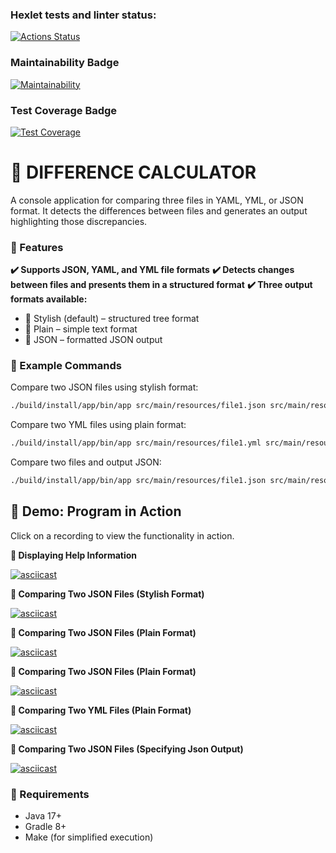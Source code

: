 ### Hexlet tests and linter status:
[![Actions Status](https://github.com/MikVito/java-project-71/actions/workflows/hexlet-check.yml/badge.svg)](https://github.com/MikVito/java-project-71/actions)

### Maintainability Badge
[![Maintainability](https://api.codeclimate.com/v1/badges/43bd129f21f7d51adf83/maintainability)](https://codeclimate.com/github/MikVito/java-project-71/maintainability)

### Test Coverage Badge
[![Test Coverage](https://api.codeclimate.com/v1/badges/43bd129f21f7d51adf83/test_coverage)](https://codeclimate.com/github/MikVito/java-project-71/test_coverage)

# 📂 DIFFERENCE CALCULATOR

A console application for comparing three files in YAML, YML, or JSON format.
It detects the differences between files and generates an output highlighting those discrepancies.

### 📝 Features

**✔️ Supports JSON, YAML, and YML file formats**
**✔️ Detects changes between files and presents them in a structured format**
**✔️ Three output formats available:**
 - 📌 Stylish (default) – structured tree format
 - 📌 Plain – simple text format
 - 📌 JSON – formatted JSON output

### 🔧 Example Commands

Compare two JSON files using stylish format:
```sh
./build/install/app/bin/app src/main/resources/file1.json src/main/resources/file2.json
```

Compare two YML files using plain format:
```sh
./build/install/app/bin/app src/main/resources/file1.yml src/main/resources/file2.yml -f plain
```

Compare two files and output JSON:
```sh
./build/install/app/bin/app src/main/resources/file1.json src/main/resources/file2.json -f json
```

## 🎥 Demo: Program in Action

Click on a recording to view the functionality in action.

**📌 Displaying Help Information**

[![asciicast](https://asciinema.org/a/698202.svg)](https://asciinema.org/a/698202) 

**📌 Comparing Two JSON Files (Stylish Format)**  

[![asciicast](https://asciinema.org/a/698260.svg)](https://asciinema.org/a/698260)

**📌 Comparing Two JSON Files (Plain Format)** 

[![asciicast](https://asciinema.org/a/698261.svg)](https://asciinema.org/a/698261)

**📌 Comparing Two JSON Files (Plain Format)** 

[![asciicast](https://asciinema.org/a/698278.svg)](https://asciinema.org/a/698278)

**📌 Comparing Two YML Files (Plain Format)** 

[![asciicast](https://asciinema.org/a/698280.svg)](https://asciinema.org/a/698280)

**📌 Comparing Two JSON Files (Specifying Json Output)**

[![asciicast](https://asciinema.org/a/698857.svg)](https://asciinema.org/a/698857)

### 📌 Requirements
 - Java 17+
 - Gradle 8+
 - Make (for simplified execution)